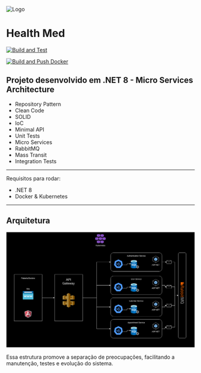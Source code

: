 ![Logo](https://sunsetti.com.br/wp-content/uploads/2020/08/06-parceiros-logo-fiap.png) 
# Health Med

[![Build and Test](https://github.com/BrSTurner/HealthMed/actions/workflows/dotnet.yml/badge.svg)](https://github.com/BrSTurner/HealthMed/actions/workflows/dotnet.yml)

[![Build and Push Docker](https://github.com/BrSTurner/HealthMed/actions/workflows/deploy%20cd.yml/badge.svg)](https://github.com/BrSTurner/HealthMed/actions/workflows/deploy%20cd.yml)

Projeto desenvolvido em .NET 8 - Micro Services Architecture
-------------------------
- Repository Pattern
- Clean Code
- SOLID
- IoC
- Minimal API
- Unit Tests
- Micro Services
- RabbitMQ
- Mass Transit
- Integration Tests
-------------------------

Requisitos para rodar:
- .NET 8
- Docker & Kubernetes
-------------------------

## Arquitetura





![Logo](https://raw.githubusercontent.com/BrSTurner/HealthMed/refs/heads/main/docs/System%20Architecture.drawio.png)



Essa estrutura promove a separação de preocupações, facilitando a manutenção, testes e evolução do sistema.

